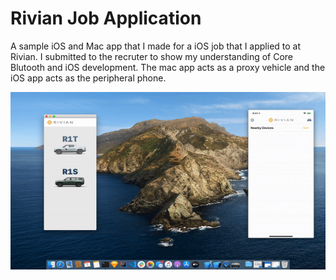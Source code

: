 # Rivian Job Application

A sample iOS and Mac app that I made for a iOS job that I applied to at Rivian. I submitted to the recruter to show my understanding of Core Blutooth and iOS development. The mac app acts as a proxy vehicle and the iOS app acts as the peripheral phone.

![Example Video](desc.gif)
